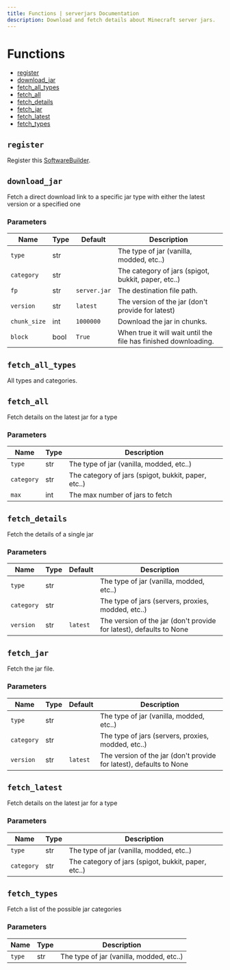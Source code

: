 ```yaml
---
title: Functions | serverjars Documentation
description: Download and fetch details about Minecraft server jars.
---
```


# Functions

- [register](#register)
- [download_jar](#download_jar)
- [fetch_all_types](#fetch_all_types)
- [fetch_all](#fetch_all)
- [fetch_details](#fetch_details)
- [fetch_jar](#fetch_jar)
- [fetch_latest](#fetch_latest)
- [fetch_types](#fetch_types)

## `register`

Register this [SoftwareBuilder](./SoftwareBuilder).

## `download_jar`

Fetch a direct download link to a specific jar type with either the latest version or a specified one

### Parameters

| Name         | Type | Default      | Description                                                     |
| ------------ | ---- | ------------ | --------------------------------------------------------------- |
| `type`       | str  |              | The type of jar (vanilla, modded, etc..)                        |
| `category`   | str  |              | The category of jars (spigot, bukkit, paper, etc..)             |
| `fp`         | str  | `server.jar` | The destination file path.                                      |
| `version`    | str  | `latest`     | The version of the jar (don't provide for latest)               |
| `chunk_size` | int  | `1000000`    | Download the jar in chunks.                                     |
| `block`      | bool | `True`       | When true it will wait until the file has finished downloading. |

## `fetch_all_types`

All types and categories.

## `fetch_all`

Fetch details on the latest jar for a type

### Parameters

| Name       | Type | Description                                         |
| ---------- | ---- | --------------------------------------------------- |
| `type`     | str  | The type of jar (vanilla, modded, etc..)            |
| `category` | str  | The category of jars (spigot, bukkit, paper, etc..) |
| `max`      | int  | The max number of jars to fetch                     |

## `fetch_details`

Fetch the details of a single jar

### Parameters

| Name       | Type | Default  | Description                                                         |
| ---------- | ---- | -------- | ------------------------------------------------------------------- |
| `type`     | str  |          | The type of jar (vanilla, modded, etc..)                            |
| `category` | str  |          | The type of jars (servers, proxies, modded, etc..)                  |
| `version`  | str  | `latest` | The version of the jar (don't provide for latest), defaults to None |

## `fetch_jar`

Fetch the jar file.

### Parameters

| Name       | Type | Default  | Description                                                         |
| ---------- | ---- | -------- | ------------------------------------------------------------------- |
| `type`     | str  |          | The type of jar (vanilla, modded, etc..)                            |
| `category` | str  |          | The type of jars (servers, proxies, modded, etc..)                  |
| `version`  | str  | `latest` | The version of the jar (don't provide for latest), defaults to None |

## `fetch_latest`

Fetch details on the latest jar for a type

### Parameters

| Name       | Type | Description                                         |
| ---------- | ---- | --------------------------------------------------- |
| `type`     | str  | The type of jar (vanilla, modded, etc..)            |
| `category` | str  | The category of jars (spigot, bukkit, paper, etc..) |

## `fetch_types`

Fetch a list of the possible jar categories

### Parameters

| Name   | Type | Description                              |
| ------ | ---- | ---------------------------------------- |
| `type` | str  | The type of jar (vanilla, modded, etc..) |
